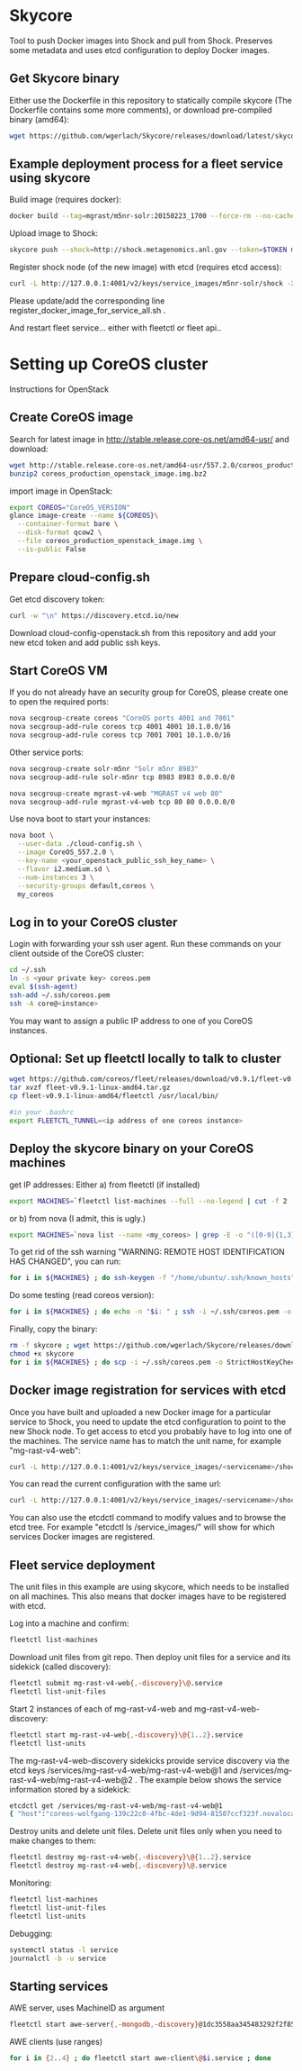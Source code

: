 # Skycore

Tool to push Docker images into Shock and pull from Shock. Preserves some metadata and uses etcd configuration to deploy Docker images.

## Get Skycore binary
Either use the Dockerfile in this repository to statically compile skycore (The Dockerfile contains some more comments), or download pre-compiled binary (amd64):

```bash
wget https://github.com/wgerlach/Skycore/releases/download/latest/skycore
```

## Example deployment process for a fleet service using skycore
Build image (requires docker):
```bash
docker build --tag=mgrast/m5nr-solr:20150223_1700 --force-rm --no-cache https://raw.githubusercontent.com/MG-RAST/myM5NR/master/solr/docker/Dockerfile
```
Upload image to Shock:
```bash
skycore push --shock=http://shock.metagenomics.anl.gov --token=$TOKEN mgrast/m5nr-solr:20150223_1700
```
Register shock node (of the new image) with etcd (requires etcd access):
```bash
curl -L http://127.0.0.1:4001/v2/keys/service_images/m5nr-solr/shock -XPUT -d value="shock.metagenomics.anl.gov/node/<node_id>"
```
Please update/add the corresponding line register_docker_image_for_service_all.sh .

And restart fleet service... either with fleetctl or fleet api..

# Setting up CoreOS cluster
Instructions for OpenStack

## Create CoreOS image

Search for latest image in http://stable.release.core-os.net/amd64-usr/ and download:
```bash
wget http://stable.release.core-os.net/amd64-usr/557.2.0/coreos_production_openstack_image.img.bz2
bunzip2 coreos_production_openstack_image.img.bz2
```

import image in OpenStack:
```bash
export COREOS="CoreOS_VERSION"
glance image-create --name ${COREOS}\
  --container-format bare \
  --disk-format qcow2 \
  --file coreos_production_openstack_image.img \
  --is-public False
```

## Prepare cloud-config.sh
Get etcd discovery token:
```bash
curl -w "\n" https://discovery.etcd.io/new
```

Download cloud-config-openstack.sh from this repository and add your new etcd token and add public ssh keys.

## Start CoreOS VM

If you do not already have an security group for CoreOS, please create one to open the required ports:
```bash
nova secgroup-create coreos "CoreOS ports 4001 and 7001"
nova secgroup-add-rule coreos tcp 4001 4001 10.1.0.0/16
nova secgroup-add-rule coreos tcp 7001 7001 10.1.0.0/16
```

Other service ports:
```bash
nova secgroup-create solr-m5nr "Solr m5nr 8983"
nova secgroup-add-rule solr-m5nr tcp 8983 8983 0.0.0.0/0

nova secgroup-create mgrast-v4-web "MGRAST v4 web 80"
nova secgroup-add-rule mgrast-v4-web tcp 80 80 0.0.0.0/0
```

Use nova boot to start your instances:
```bash
nova boot \
  --user-data ./cloud-config.sh \
  --image CoreOS_557.2.0 \
  --key-name <your_openstack_public_ssh_key_name> \
  --flavor i2.medium.sd \
  --num-instances 3 \
  --security-groups default,coreos \
  my_coreos
```
## Log in to your CoreOS cluster

Login with forwarding your ssh user agent. Run these commands on your client outside of the CoreOS cluster:
```bash
cd ~/.ssh 
ln -s <your private key> coreos.pem
eval $(ssh-agent)
ssh-add ~/.ssh/coreos.pem
ssh -A core@<instance>
```
You may want to assign a public IP address to one of you CoreOS instances.

## Optional: Set up fleetctl locally to talk to cluster
```bash
wget https://github.com/coreos/fleet/releases/download/v0.9.1/fleet-v0.9.1-linux-amd64.tar.gz
tar xvzf fleet-v0.9.1-linux-amd64.tar.gz
cp fleet-v0.9.1-linux-amd64/fleetctl /usr/local/bin/

#in your .bashrc
export FLEETCTL_TUNNEL=<ip address of one coreos instance>
```

## Deploy the skycore binary on your CoreOS machines

get IP addresses: Either a) from fleetctl (if installed)
```bash
export MACHINES=`fleetctl list-machines --full --no-legend | cut -f 2 | tr '\n' ' '` ; echo ${MACHINES}
```
or b) from nova (I admit, this is ugly.)
```bash
export MACHINES=`nova list --name <my_coreos> | grep -E -o "([0-9]{1,3}[\.]){3}[0-9]{1,3}" | tr '\n' ' '` ; echo ${MACHINES}
```
To get rid of the ssh warning "WARNING: REMOTE HOST IDENTIFICATION HAS CHANGED", you can run:
```bash
for i in ${MACHINES} ; do ssh-keygen -f "/home/ubuntu/.ssh/known_hosts" -R ${i} ; done
```

Do some testing (read coreos version):
```bash
for i in ${MACHINES} ; do echo -n "$i: " ; ssh -i ~/.ssh/coreos.pem -o StrictHostKeyChecking=no core@${i} grep PRETTY /etc/os-release  ; done
```

Finally, copy the binary:
```bash
rm -f skycore ; wget https://github.com/wgerlach/Skycore/releases/download/latest/skycore
chmod +x skycore
for i in ${MACHINES} ; do scp -i ~/.ssh/coreos.pem -o StrictHostKeyChecking=no ./skycore core@${i}: ; done
```

## Docker image registration for services with etcd
Once you have built and uploaded a new Docker image for a particular service to Shock, you need to update the etcd configuration to point to the new Shock node. To get access to etcd you probably have to log into one of the machines. The service name has to match the unit name, for example "mg-rast-v4-web":
```bash
curl -L http://127.0.0.1:4001/v2/keys/service_images/<servicename>/shock -XPUT -d value="shock.metagenomics.anl.gov/node/<node>"
```

You can read the current configuration with the same url:
```bash
curl -L http://127.0.0.1:4001/v2/keys/service_images/<servicename>/shock
```

You can also use the etcdctl command to modify values and to browse the etcd tree. For example "etcdctl ls /service_images/" will show for which services Docker images are registered.


## Fleet service deployment
The unit files in this example are using skycore, which needs to be installed on all machines. This also means that docker images have to be registered with etcd.

Log into a machine and confirm:
```bash
fleetctl list-machines
```

Download unit files from git repo. Then deploy unit files for a service and its sidekick (called discovery): 
```bash
fleetctl submit mg-rast-v4-web{,-discovery}\@.service
fleetctl list-unit-files
```

Start 2 instances of each of mg-rast-v4-web and mg-rast-v4-web-discovery:
```bash
fleetctl start mg-rast-v4-web{,-discovery}\@{1..2}.service
fleetctl list-units
```
The mg-rast-v4-web-discovery sidekicks provide service discovery via the etcd keys /services/mg-rast-v4-web/mg-rast-v4-web@1 and /services/mg-rast-v4-web/mg-rast-v4-web@2 . The example below shows the service information stored by a sidekick:

```bash
etcdctl get /services/mg-rast-v4-web/mg-rast-v4-web@1
{ "host":"coreos-wolfgang-139c22c0-4fbc-4de1-9d94-81507ccf323f.novalocal","port": 80,"COREOS_PRIVATE_IPV4":"10.1.12.67","COREOS_PUBLIC_IPV4":""}
```

Destroy units and delete unit files. Delete unit files only when you need to make changes to them:
```bash
fleetctl destroy mg-rast-v4-web{,-discovery}\@{1..2}.service
fleetctl destroy mg-rast-v4-web{,-discovery}\@.service
```

Monitoring:
```bash
fleetctl list-machines
fleetctl list-unit-files 
fleetctl list-units
```

Debugging:
```bash
systemctl status -l service
journalctl -b -u service
```

## Starting services
AWE server, uses MachineID as argument
```bash
fleetctl start awe-server{,-mongodb,-discovery}@1dc3558aa345483292f2f858de0e23e1.service
```
AWE clients (use ranges)
```bash
for i in {2..4} ; do fleetctl start awe-client\@$i.service ; done
```
